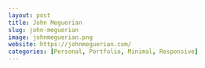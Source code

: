 ```yaml
---
layout: post
title: John Meguerian
slug: john-meguerian
image: johnmeguerian.png
website: https://johnmeguerian.com/
categories: [Personal, Portfolio, Minimal, Responsive]
---
```

